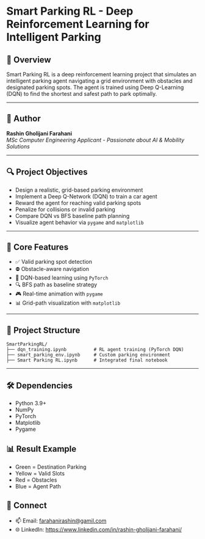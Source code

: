 # Smart Parking RL - Deep Reinforcement Learning for Intelligent Parking

## 🚗 Overview
Smart Parking RL is a deep reinforcement learning project that simulates an intelligent parking agent navigating a grid environment with obstacles and designated parking spots. The agent is trained using Deep Q-Learning (DQN) to find the shortest and safest path to park optimally.

---

## 👤 Author
**Rashin Gholijani Farahani**  
_MSc Computer Engineering Applicant - Passionate about AI & Mobility Solutions_

---

## 🔍 Project Objectives
- Design a realistic, grid-based parking environment
- Implement a Deep Q-Network (DQN) to train a car agent
- Reward the agent for reaching valid parking spots
- Penalize for collisions or invalid parking
- Compare DQN vs BFS baseline path planning
- Visualize agent behavior via `pygame` and `matplotlib`

---

## 🧠 Core Features
- ✅ Valid parking spot detection
- ⛔ Obstacle-aware navigation
- 🧠 DQN-based learning using `PyTorch`
- 🔍 BFS path as baseline strategy
- 🎮 Real-time animation with `pygame`
- 📊 Grid-path visualization with `matplotlib`

---

## 📁 Project Structure
```
SmartParkingRL/
├── dqn_training.ipynb          # RL agent training (PyTorch DQN)
├── smart_parking_env.ipynb     # Custom parking environment
├── Smart Parking RL.ipynb      # Integrated final notebook
```

---

## 🛠️ Dependencies
- Python 3.9+
- NumPy
- PyTorch
- Matplotlib
- Pygame




## 📊 Result Example
- Green = Destination Parking
- Yellow = Valid Slots
- Red = Obstacles
- Blue = Agent Path



## 🤝 Connect
- 📫 Email: farahanirashin@gamil.com
- 🌐 LinkedIn: https://www.linkedin.com/in/rashin-gholijani-farahani/




